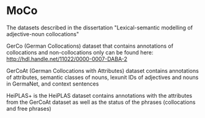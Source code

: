 # MoCo
The datasets described in the dissertation "Lexical-semantic modelling of adjective-noun collocations"

GerCo (German Collocations) dataset that contains annotations of collocations and non-collocations only can be found here: http://hdl.handle.net/11022/0000-0007-DABA-2 

GerCoAt (German Collocations with Attributes) dataset contains annotations of attributes, semantic classes of nouns, lexunit IDs of adjectives and nouns in GermaNet, and context sentences

HeiPLAS+ is the HeiPLAS dataset contains annotations with the attributes from the GerCoAt dataset as well as the status of the phrases (collocations and free phrases)
